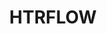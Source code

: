 ---
title: HTRFLOW
emoji: 🏢
colorFrom: purple
colorTo: green
sdk: gradio
app_file: app/main.py
pinned: false
license: mit
short_description: htrflow demo app
header: mini
thumbnail: >-
  https://cdn-uploads.huggingface.co/production/uploads/60a4e677917119d38f6bbff8/-qMf3PaegicobqW5hXyiA.png
sdk_version: 5.17.0
---